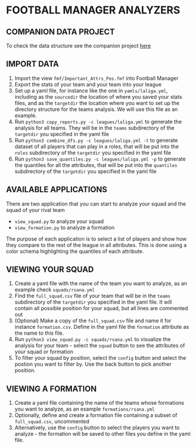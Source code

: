 # FOOTBALL MANAGER ANALYZERS

## COMPANION DATA PROJECT   
To check the data structure see the companion project [here](https://github.com/diegoami/DA_fm_data)


## IMPORT DATA

1. Import the view `fmf/Important_Attrs_Pos.fmf` into Football Manager
2. Export the stats of your team and your team into your league
3. Set up a yaml file, for instance like the one in `yamls/laliga.yml`, including as the `sourcedir` the location of where you saved your stats files, and as the `targetdir` the location where you want to set up the directory structure for the teams analysis. We will use this file as an example.
4. Run `python3 copy_reports.py -c leagues/laliga.yml` to generate the analysis for all teams. They will be in the `teams` subdirectory of the `targetdir` you specified in the yaml file
5. Run `python3 combine_dfs.py -c leagues/laliga.yml -t` to generate dataset of all players that can play in a roles, that will be put into the `roles` subdirectory of the `targetdir` you specified in the yaml file
6. Run `python3 save_quantiles.py -c leagues/laliga.yml -p` to generate the quantiles for all the attributes, that will be put into the `quantiles` subdirectory of the `targetdir` you specified in the yaml file

## AVAILABLE APPLICATIONS

There are two application that you can start to analyze your squad and the squad of your rival team

* `view_squad.py` to analyze your squad
* `view_formation.py` to analyze a formation

The purpose of each application is to select a list of players and show how they compare to the rest of the league in all attributes. This is done using a color schema highlighting the quantiles of each attribute.

## VIEWING YOUR SQUAD

1. Create a yaml file with the name of the team you want to analyze, as an example check `squads/rsana.yml`
2. Find the `full_squad.csv` file of your team that will be in the `teams` subdirectory of the `targetdir` you specified in the yaml file. It will contain all possible position for your squad, but all lines are commented out
3. (Optional) Make a copy of the `full_squad.csv` file and name it for instance `formation.csv`. Define in the yaml file the `formation` attribute as the name to this file. 
4. Run `python3 view_squad.py -c squads/rsana.yml` to visualize the analysis for your team - select the `squad` button to see the attributes of your squad or formation
5. To filter your squad by position, select the `config` button and select the postion you want to filter by. Use the back button to pick another position.

## VIEWING A FORMATION

1. Create a yaml file containing the name of the teams whose formations you want to analyze, as an example `formations/rsana.yml`
2. Optionally, define and create a formation file containing a subset of `full_squad.csv`, uncommented
3. Alternatively, use the `config` button to select the players you want to analyze - the formation will be saved to other files you define in the yaml file.